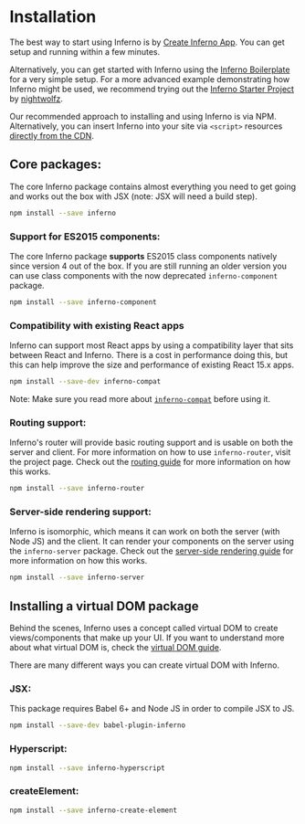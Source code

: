 # Installation

The best way to start using Inferno is by [Create Inferno App](https://github.com/infernojs/create-inferno-app). You can get setup and running within a few minutes.

Alternatively, you can get started with Inferno using the [Inferno Boilerplate](https://github.com/infernojs/inferno-boilerplate) for a very simple setup.
For a more advanced example demonstrating how Inferno might be used, we recommend trying
out the [Inferno Starter Project](https://github.com/nightwolfz/inferno-starter) by [nightwolfz](https://github.com/nightwolfz/).

Our recommended approach to installing and using Inferno is via NPM. Alternatively, you can insert Inferno into your site via `<script>` resources
[directly from the CDN](using-cdn).

## Core packages:

The core Inferno package contains almost everything you need to get going and works out the box with JSX (note: JSX will need a build step).

```sh
npm install --save inferno
```

### Support for ES2015 components:

The core Inferno package **supports** ES2015 class components natively since version 4 out of the box. If you are still running an older version you can use class components with the now deprecated `inferno-component` package. 

```sh
npm install --save inferno-component
```

### Compatibility with existing React apps

Inferno can support most React apps by using a compatibility layer that sits between React and Inferno. There is a cost in performance doing
this, but this can help improve the size and performance of existing React 15.x apps.

```sh
npm install --save-dev inferno-compat
```

Note: Make sure you read more about [`inferno-compat`](https://github.com/trueadm/inferno/tree/master/packages/inferno-compat) before using it.

### Routing support:

Inferno's router will provide basic routing support and is usable on both the server and client. For more information on how to use `inferno-router`, visit the project page.
Check out the [routing guide](routing) for more information on how this works.

```sh
npm install --save inferno-router
```

### Server-side rendering support:

Inferno is isomorphic, which means it can work on both the server (with Node JS) and the client. It can render your components on the server using the `inferno-server` package.
Check out the [server-side rendering guide](server-side-rendering) for more information on how this works.

```sh
npm install --save inferno-server
```

## Installing a virtual DOM package

Behind the scenes, Inferno uses a concept called virtual DOM to create views/components that make up your UI. If you want to understand more about what
virtual DOM is, check the [virtual DOM guide](todo).

There are many different ways you can create virtual DOM with Inferno.

### JSX:

This package requires Babel 6+ and Node JS in order to compile JSX to JS.

```sh
npm install --save-dev babel-plugin-inferno
```

### Hyperscript:

```sh
npm install --save inferno-hyperscript
```

### createElement:

```sh
npm install --save inferno-create-element
```
